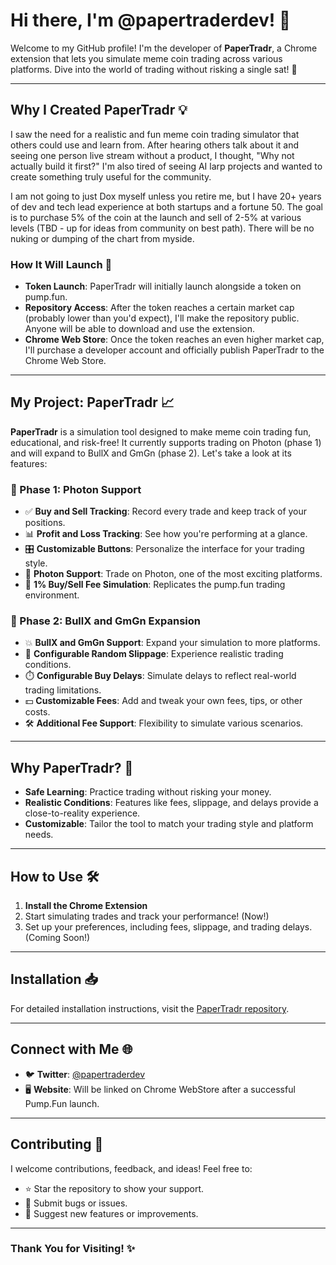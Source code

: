 # Hi there, I'm @papertraderdev! 👋

Welcome to my GitHub profile! I'm the developer of **PaperTradr**, a Chrome extension that lets you simulate meme coin trading across various platforms. Dive into the world of trading without risking a single sat! 🚀

---

## Why I Created PaperTradr 💡

I saw the need for a realistic and fun meme coin trading simulator that others could use and learn from. After hearing others talk about it and seeing one person live stream without a product, I thought, "Why not actually build it first?" I'm also tired of seeing AI larp projects and wanted to create something truly useful for the community.

I am not going to just Dox myself unless you retire me, but I have 20+ years of dev and tech lead experience at both startups and a fortune 50.
The goal is to purchase 5% of the coin at the launch and sell of 2-5% at various levels (TBD - up for ideas from community on best path). There will be no nuking or dumping of the chart from myside.

### How It Will Launch 🚀

- **Token Launch**: PaperTradr will initially launch alongside a token on pump.fun.
- **Repository Access**: After the token reaches a certain market cap (probably lower than you'd expect), I'll make the repository public. Anyone will be able to download and use the extension.
- **Chrome Web Store**: Once the token reaches an even higher market cap, I'll purchase a developer account and officially publish PaperTradr to the Chrome Web Store.

---

## My Project: PaperTradr 📈

**PaperTradr** is a simulation tool designed to make meme coin trading fun, educational, and risk-free! It currently supports trading on Photon (phase 1) and will expand to BullX and GmGn (phase 2). Let's take a look at its features:

### 🚀 Phase 1: Photon Support
- ✅ **Buy and Sell Tracking**: Record every trade and keep track of your positions.
- 📊 **Profit and Loss Tracking**: See how you're performing at a glance.
- 🎛️ **Customizable Buttons**: Personalize the interface for your trading style.
- 🌌 **Photon Support**: Trade on Photon, one of the most exciting platforms.
- 💸 **1% Buy/Sell Fee Simulation**: Replicates the pump.fun trading environment.

### 🌟 Phase 2: BullX and GmGn Expansion
- 💥 **BullX and GmGn Support**: Expand your simulation to more platforms.
- 🎲 **Configurable Random Slippage**: Experience realistic trading conditions.
- ⏱️ **Configurable Buy Delays**: Simulate delays to reflect real-world trading limitations.
- 💵 **Customizable Fees**: Add and tweak your own fees, tips, or other costs.
- 🛠️ **Additional Fee Support**: Flexibility to simulate various scenarios.

---

## Why PaperTradr? 🤔

- **Safe Learning**: Practice trading without risking your money.
- **Realistic Conditions**: Features like fees, slippage, and delays provide a close-to-reality experience.
- **Customizable**: Tailor the tool to match your trading style and platform needs.

---

## How to Use 🛠️
1. **Install the Chrome Extension**
2. Start simulating trades and track your performance! (Now!)
3. Set up your preferences, including fees, slippage, and trading delays. (Coming Soon!)

---

## Installation 📥

For detailed installation instructions, visit the [PaperTradr repository](https://github.com/papertradedev/PaperTradr).

---

## Connect with Me 🌐
- 🐦 **Twitter**: [@papertraderdev](https://twitter.com/papertraderdev)
- 🖥️ **Website**: Will be linked on Chrome WebStore after a successful Pump.Fun launch.

---

## Contributing 🤝

I welcome contributions, feedback, and ideas! Feel free to:
- ⭐ Star the repository to show your support.
- 🐛 Submit bugs or issues.
- 🌟 Suggest new features or improvements.

---

### Thank You for Visiting! ✨
